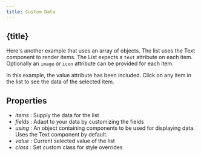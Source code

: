 ```yaml
---
title: Custom Data
---
```


## {title}

Here's another example that uses an array of objects. The list uses the Text component to render items. The List expects a `text` attribute on each item. Optionally an `image` or `icon` attribute can be provided for each item.

In this example, the value attribute has been included. Click on any item in the list to see the data
of the selected item.

## Properties

- _items_ : Supply the data for the list
- _fields_ : Adapt to your data by customizing the fields
- _using_ : An object containing components to be used for displaying data. Uses the Text component by default.
- _value_ : Current selected value of the list
- _class_ : Set custom class for style overrides
